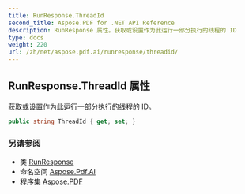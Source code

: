```yaml
---
title: RunResponse.ThreadId
second_title: Aspose.PDF for .NET API Reference
description: RunResponse 属性。获取或设置作为此运行一部分执行的线程的 ID
type: docs
weight: 220
url: /zh/net/aspose.pdf.ai/runresponse/threadid/
---
```

## RunResponse.ThreadId 属性

获取或设置作为此运行一部分执行的线程的 ID。

```csharp
public string ThreadId { get; set; }
```

### 另请参阅

* 类 [RunResponse](../)
* 命名空间 [Aspose.Pdf.AI](../../../aspose.pdf.ai/)
* 程序集 [Aspose.PDF](../../../)